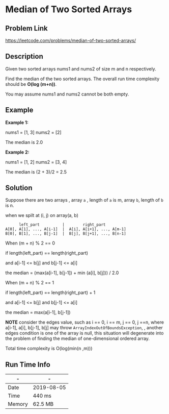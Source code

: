 # Median of Two Sorted Arrays

## Problem Link 
https://leetcode.com/problems/median-of-two-sorted-arrays/

## Description

Given two sorted arrays nums1 and nums2 of size m and n respectively.

Find the median of the two sorted arrays. The overall run time complexity should be **O(log (m+n))**.

You may assume nums1 and nums2 cannot be both empty.

## Example

**Example 1:**

nums1 = [1, 3]
nums2 = [2]

The median is 2.0

**Example 2:**

nums1 = [1, 2]
nums2 = [3, 4]

The median is (2 + 3)/2 = 2.5

## Solution
Suppose there are two arrays , array `a` , length of `a` is m, array `b`, length of `b` is n.

when we spilt at (i, j) on array(a, b)

          left_part          |        right_part
    A[0], A[1], ..., A[i-1]  |  A[i], A[i+1], ..., A[m-1]
    B[0], B[1], ..., B[j-1]  |  B[j], B[j+1], ..., B[n-1]


When (m + n) % 2 == 0 

if length(left_part) == length(right_part)

and a[i-1] <= b[j] and b[j-1] <= a[i]

the median = (max(a[i-1], b[j-1]) + min (a[i], b[j])) / 2.0

When (m + n) % 2 == 1

if length(left_part) == length(right_part) + 1

and a[i-1] <= b[j] and b[j-1] <= a[i]

the median = max(a[i-1], b[j-1]) 

**NOTE** consider the edges value, such as i == 0, i == m, j == 0, j ==n, 
where a[i-1], a[i], b[j-1], b[j] may throw `ArrayIndexOutOfBoundsException`,
, another edges condition is one of the array is null, this situation will degenerate into the problem of finding the median of one-dimensional ordered array.

Total time complexity is O(log(min(n ,m)))

## Run Time Info

\- | \-
------------ | -------------
Date | 2019-08-05
Time | 	440 ms
Memory | 62.5 MB	




